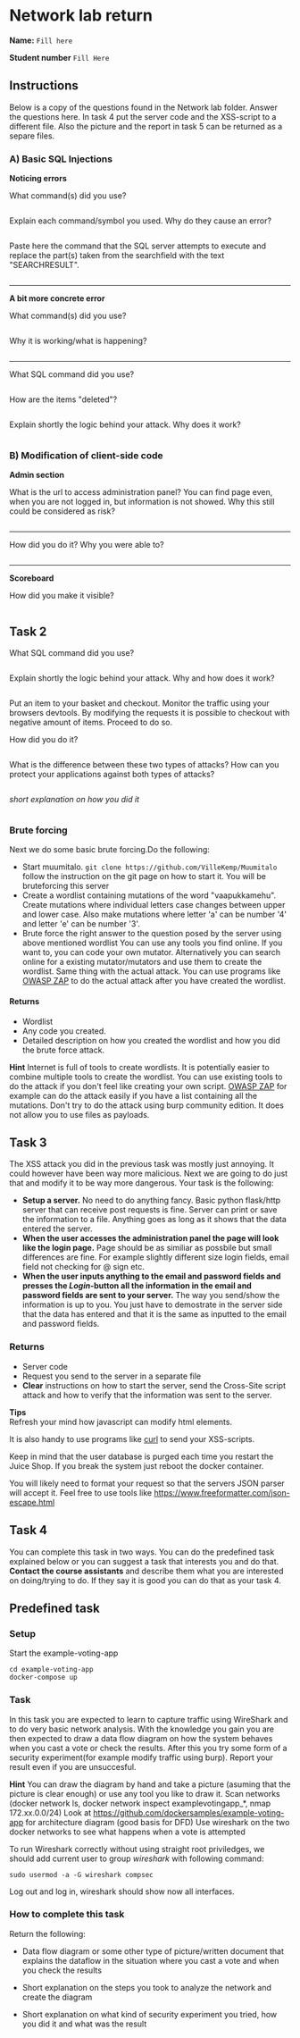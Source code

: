 # Network lab return

**Name:** ```Fill here ```

**Student number** ```Fill Here ```

## Instructions

Below is a copy of the questions found in the Network lab folder. Answer the questions here. In task 4 put the server code and the XSS-script to a different file. Also the picture and the report in task 5 can be returned as a separe files. 


### A) Basic SQL Injections

**Noticing errors**


What command(s) did you use?
``` sql

```
Explain each command/symbol you used.  Why do they cause an error?
```sql

```
 
Paste here the command that the SQL server attempts to execute and replace the part(s) taken from the searchfield with the text "SEARCHRESULT". 
``` sql

```
---
**A bit more concrete error**


What command(s) did you use?
```sql

```
Why it is working/what is happening?
```text

```

---


What SQL command did you use?
 ``` sql

```
How are the items "deleted"?
```
```


Explain shortly the logic behind your attack. Why does it work?
```

```


### B) Modification of client-side code

**Admin section**


What is the url to access administration panel? You can find page even, when you are not logged in, but information is not showed. Why this still could be considered as risk?
```
```

---


How did you do it? Why you were able to?
```
```
---
**Scoreboard**

How did you make it visible?
```
```




## Task 2 


What SQL command did you use?
 ``` sql

```

Explain shortly the logic behind your attack. Why and how does it work?

```

```

Put an item to your basket and checkout. Monitor the traffic using your browsers devtools. By modifying the requests it is possible to checkout with negative amount of items. Proceed to do so.

How did you do it?
```
```


What is the difference between these two types of attacks? How can you protect your applications against both types of attacks?
```
```

*short explanation on how you did it*  
```

```

### Brute forcing

Next we do some basic brute forcing.Do the following:
* Start muumitalo.  ```git clone https://github.com/VilleKemp/Muumitalo``` follow the instruction on the git page on how to start it. You will be bruteforcing this server
* Create a wordlist containing mutations of the word "vaapukkamehu". Create mutations where individual letters case changes between upper and lower case. Also make mutations where letter 'a' can be number '4' and letter 'e' can be number '3'. 
* Brute force the right answer to the question posed by the server using above mentioned wordlist
You can use any tools you find online. If you want to, you can code your own mutator. Alternatively you can search online for a existing mutator/mutators and use them to create the wordlist. Same thing with the actual attack. You can use programs like [OWASP ZAP](https://www.owasp.org/index.php/OWASP_Zed_Attack_Proxy_Project) to do the actual attack after you have created the wordlist.
#### Returns
* Wordlist
* Any code you created.
* Detailed description on how you created the wordlist and how you did the brute force attack.

__Hint__ Internet is full of tools to create wordlists. It is potentially easier to combine multiple tools to create the wordlist. You can use existing tools to do the attack if you don't feel like creating your own script. [OWASP ZAP](https://www.owasp.org/index.php/OWASP_Zed_Attack_Proxy_Project) for example can do the attack easily if you have a list containing all the mutations. Don't try to do the attack using burp community edition. It does not allow you to use files as payloads.

## Task 3

The XSS attack you did in the previous task was mostly just annoying. It could however have been way more malicious. Next we are going to do just that and modify it to be way more dangerous. Your task is the following:

* **Setup a server.** No need to do anything fancy. Basic python flask/http server that can receive post requests is fine. Server can print or save the information to a file. Anything goes as long as it shows that the data entered the server.  
* **When the user accesses the administration panel the page will look like the login page.** Page should be as similiar as possbile but small differences are fine. For example slightly different size login fields, email field not checking for @ sign etc.
* **When the user inputs anything to the email and password fields and presses the *Login*-button all the information in the email and password fields are sent to your server.** The way you send/show the information is up to you. You just have to demostrate in the server side that the data has entered and that it is the same as inputted to the email and password fields.

### Returns

* Server code
* Request you send to the server in a separate file
* **Clear** instructions on how to start the server, send the Cross-Site script attack and how to verify that the information was sent to the server. 


__Tips__  
Refresh your mind how javascript can modify html elements.

It is also handy to use programs like [curl](https://curl.haxx.se/) to send your XSS-scripts.

Keep in mind that the user database is purged each time you restart the Juice Shop. If you break the system just reboot the docker container.

You will likely need to format your request so that the servers JSON parser will accept it. Feel free to use tools like https://www.freeformatter.com/json-escape.html


## Task 4

You can complete this task in two ways. You can do the predefined task explained below or you can suggest a task that interests you and do that. __Contact the course assistants__ and describe them what you are interested on doing/trying to do. If they say it is good you can do that as your task 4.

## Predefined task

### Setup

Start the example-voting-app
```
cd example-voting-app
docker-compose up
```
### Task
In this task you are expected to learn to capture traffic using WireShark and to do very basic network analysis. With the knowledge you gain you are then expected to draw a data flow diagram on how the system behaves when you cast a vote or check the results. After this you try some form of a security experiment(for example modify traffic using burp). Report your result even if you are unsuccesful. 


__Hint__
 You can draw the diagram by hand and take a picture (asuming that the picture is clear enough) or use any tool you like to draw it. 
Scan networks (docker network ls, docker network inspect examplevotingapp_*, nmap 172.xx.0.0/24)
Look at  https://github.com/dockersamples/example-voting-app for architecture diagram (good basis for DFD)
Use wireshark on the two docker networks to see what happens when a vote is attempted
 

 
To run Wireshark correctly without using straight root priviledges, we should add current user to group *wireshark* with following command:
```shell
sudo usermod -a -G wireshark compsec
```
Log out and log in, wireshark should show now all interfaces.


 ### How to complete this task

Return the following:

* Data flow diagram or some other type of picture/written document that explains the dataflow in the situation where you cast a vote and when you check the results

* Short explanation on the steps you took to analyze the network and create the diagram

* Short explanation on what kind of security experiment you tried, how you did it and what was the result





























